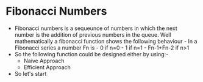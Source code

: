 # Fibonacci Numbers
- Fibonacci numbers is a sequeunce of numbers in which the next number is the addition of previous numbers in the queue. Well mathematically a fibonacci function shows the following behaviour
		- In a Fibonacci series a number Fn is 
			- 0 if n=0
			- 1 if n=1
			- Fn-1+Fn-2 if n>1
- So the following function could be designed either by using:-
	- Naive Approach
	- Efficient Approach
- So let's start
